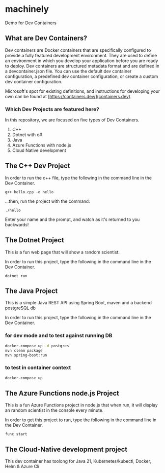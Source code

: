 # machinely
Demo for Dev Containers

## What are Dev Containers?
Dev containers are Docker containers that are specifically configured to provide a fully featured development environment. They are used to define an environment in which you develop your application before you are ready to deploy. Dev containers are structured metadata format and are defined in a devcontainer.json file. You can use the default dev container configuration, a predefined dev container configuration, or create a custom dev container configuration.

Microsoft's spot for existing definitions, and instructions for developing your own can be found at [https://containers.dev/](containers.dev).

### Which Dev Projects are featured here?
In this repository, we are focused on five types of Dev Containers.
1) C++
2) Dotnet with c#
3) Java
4) Azure Functions with node.js
5) Cloud Native development

## The C++ Dev Project

In order to run the c++ file, type the following in the command line in the Dev Container.

```
g++ hello.cpp -o hello
```

...then, run the project with the command:
```
./hello
```

Enter your name and the prompt, and watch as it's returned to you backwards!


## The Dotnet Project

This is a fun web page that will show a random scientist.

In order to run this project, type the following in the command line in the Dev Container.

```
dotnet run
```

## The Java Project

This is a simple Java REST API using Spring Boot, maven and a backend postgreSQL db

In order to run this project, type the following in the command line in the Dev Container.
### for dev mode and to test against running DB
```bash
docker-compose up -d postgres
mvn clean package
mvn spring-boot:run
```
### to test in container context
```bash
docker-compose up
```

## The Azure Functions node.js Project

This is a fun Azure Functions project in node.js that when run, it will display an random scientist in the console every minute.

In order to get this project to run,  type the following in the command line in the Dev Container.

```
func start
```

## The Cloud-Native development project

This dev container has toolong for Java 21, Kubernetes/kubectl, Docker, Helm & Azure Cli
